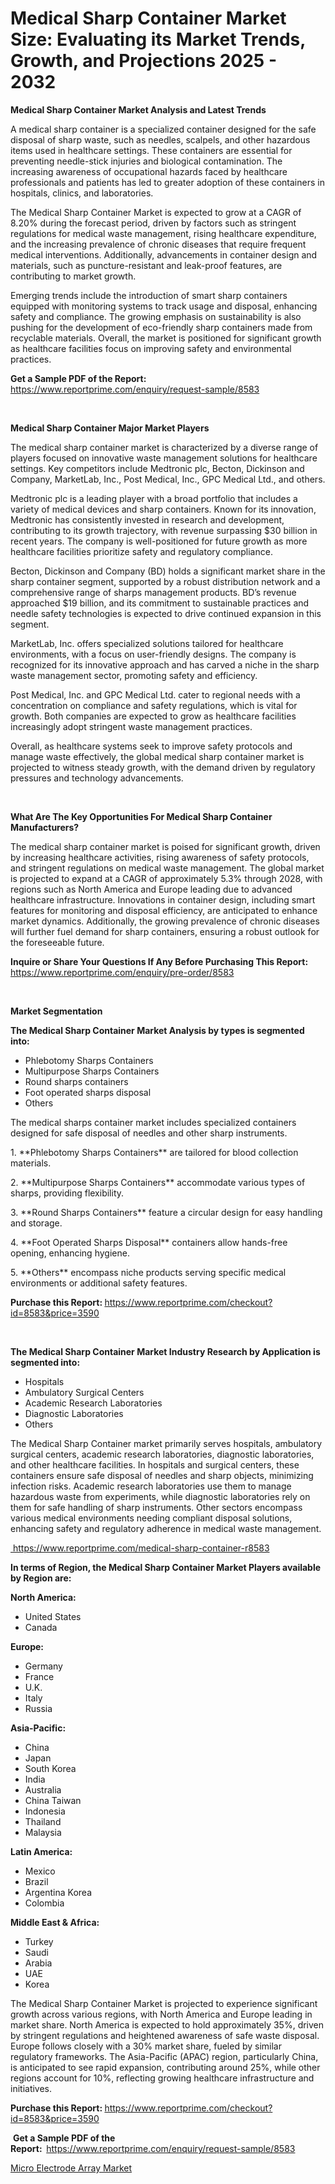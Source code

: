 <p><h1>Medical Sharp Container Market Size: Evaluating its Market Trends, Growth, and Projections 2025 - 2032</h1></p><p><strong>Medical Sharp Container Market Analysis and Latest Trends</strong></p>
<p><p>A medical sharp container is a specialized container designed for the safe disposal of sharp waste, such as needles, scalpels, and other hazardous items used in healthcare settings. These containers are essential for preventing needle-stick injuries and biological contamination. The increasing awareness of occupational hazards faced by healthcare professionals and patients has led to greater adoption of these containers in hospitals, clinics, and laboratories.</p><p>The Medical Sharp Container Market is expected to grow at a CAGR of 8.20% during the forecast period, driven by factors such as stringent regulations for medical waste management, rising healthcare expenditure, and the increasing prevalence of chronic diseases that require frequent medical interventions. Additionally, advancements in container design and materials, such as puncture-resistant and leak-proof features, are contributing to market growth.</p><p>Emerging trends include the introduction of smart sharp containers equipped with monitoring systems to track usage and disposal, enhancing safety and compliance. The growing emphasis on sustainability is also pushing for the development of eco-friendly sharp containers made from recyclable materials. Overall, the market is positioned for significant growth as healthcare facilities focus on improving safety and environmental practices.</p></p>
<p><strong>Get a Sample PDF of the Report:&nbsp;</strong> <a href="https://www.reportprime.com/enquiry/request-sample/8583?utm_campaign=3266&utm_medium=2&utm_source=Github&utm_content=ia&utm_term=20032025&utm_id=medical-sharp-container">https://www.reportprime.com/enquiry/request-sample/8583</a></p>
<p>&nbsp;</p>
<p><strong>Medical Sharp Container Major Market Players</strong></p>
<p><p>The medical sharp container market is characterized by a diverse range of players focused on innovative waste management solutions for healthcare settings. Key competitors include Medtronic plc, Becton, Dickinson and Company, MarketLab, Inc., Post Medical, Inc., GPC Medical Ltd., and others. </p><p>Medtronic plc is a leading player with a broad portfolio that includes a variety of medical devices and sharp containers. Known for its innovation, Medtronic has consistently invested in research and development, contributing to its growth trajectory, with revenue surpassing $30 billion in recent years. The company is well-positioned for future growth as more healthcare facilities prioritize safety and regulatory compliance.</p><p>Becton, Dickinson and Company (BD) holds a significant market share in the sharp container segment, supported by a robust distribution network and a comprehensive range of sharps management products. BD’s revenue approached $19 billion, and its commitment to sustainable practices and needle safety technologies is expected to drive continued expansion in this segment.</p><p>MarketLab, Inc. offers specialized solutions tailored for healthcare environments, with a focus on user-friendly designs. The company is recognized for its innovative approach and has carved a niche in the sharp waste management sector, promoting safety and efficiency.</p><p>Post Medical, Inc. and GPC Medical Ltd. cater to regional needs with a concentration on compliance and safety regulations, which is vital for growth. Both companies are expected to grow as healthcare facilities increasingly adopt stringent waste management practices.</p><p>Overall, as healthcare systems seek to improve safety protocols and manage waste effectively, the global medical sharp container market is projected to witness steady growth, with the demand driven by regulatory pressures and technology advancements.</p></p>
<p>&nbsp;</p>
<p><strong>What Are The Key Opportunities For Medical Sharp Container Manufacturers?</strong></p>
<p><p>The medical sharp container market is poised for significant growth, driven by increasing healthcare activities, rising awareness of safety protocols, and stringent regulations on medical waste management. The global market is projected to expand at a CAGR of approximately 5.3% through 2028, with regions such as North America and Europe leading due to advanced healthcare infrastructure. Innovations in container design, including smart features for monitoring and disposal efficiency, are anticipated to enhance market dynamics. Additionally, the growing prevalence of chronic diseases will further fuel demand for sharp containers, ensuring a robust outlook for the foreseeable future.</p></p>
<p><strong>Inquire or Share Your Questions If Any Before Purchasing This Report:</strong> <a href="https://www.reportprime.com/enquiry/pre-order/8583?utm_campaign=3266&utm_medium=2&utm_source=Github&utm_content=ia&utm_term=20032025&utm_id=medical-sharp-container">https://www.reportprime.com/enquiry/pre-order/8583</a></p>
<p>&nbsp;</p>
<p><strong>Market Segmentation</strong></p>
<p><strong>The Medical Sharp Container Market Analysis by types is segmented into:</strong></p>
<p><ul><li>Phlebotomy Sharps Containers</li><li>Multipurpose Sharps Containers</li><li>Round sharps containers</li><li>Foot operated sharps disposal</li><li>Others</li></ul></p>
<p><p>The medical sharps container market includes specialized containers designed for safe disposal of needles and other sharp instruments. </p><p>1. **Phlebotomy Sharps Containers** are tailored for blood collection materials.</p><p>2. **Multipurpose Sharps Containers** accommodate various types of sharps, providing flexibility.</p><p>3. **Round Sharps Containers** feature a circular design for easy handling and storage.</p><p>4. **Foot Operated Sharps Disposal** containers allow hands-free opening, enhancing hygiene.</p><p>5. **Others** encompass niche products serving specific medical environments or additional safety features.</p></p>
<p><strong>Purchase this Report:&nbsp;</strong><a href="https://www.reportprime.com/checkout?id=8583&price=3590&utm_campaign=3266&utm_medium=2&utm_source=Github&utm_content=ia&utm_term=20032025&utm_id=medical-sharp-container">https://www.reportprime.com/checkout?id=8583&price=3590</a></p>
<p>&nbsp;</p>
<p><strong>The Medical Sharp Container Market Industry Research by Application is segmented into:</strong></p>
<p><ul><li>Hospitals</li><li>Ambulatory Surgical Centers</li><li>Academic Research Laboratories</li><li>Diagnostic Laboratories</li><li>Others</li></ul></p>
<p><p>The Medical Sharp Container market primarily serves hospitals, ambulatory surgical centers, academic research laboratories, diagnostic laboratories, and other healthcare facilities. In hospitals and surgical centers, these containers ensure safe disposal of needles and sharp objects, minimizing infection risks. Academic research laboratories use them to manage hazardous waste from experiments, while diagnostic laboratories rely on them for safe handling of sharp instruments. Other sectors encompass various medical environments needing compliant disposal solutions, enhancing safety and regulatory adherence in medical waste management.</p></p>
<p><a href="https://www.reportprime.com/medical-sharp-container-r8583?utm_campaign=3266&utm_medium=2&utm_source=Github&utm_content=ia&utm_term=20032025&utm_id=medical-sharp-container">&nbsp;https://www.reportprime.com/medical-sharp-container-r8583</a></p>
<p><strong>In terms of Region, the Medical Sharp Container Market Players available by Region are:</strong></p>
<p>
    <p> <strong> North America: </strong>
        <ul>
            <li>United States</li>
            <li>Canada</li>
        </ul>
        </p> 
    <p> <strong> Europe: </strong>
        <ul>
            <li>Germany</li>
            <li>France</li>
            <li>U.K.</li>
            <li>Italy</li>
            <li>Russia</li>
        </ul>
        </p> 
    <p> <strong> Asia-Pacific: </strong>
        <ul>
            <li>China</li>
            <li>Japan</li>
            <li>South Korea</li>
            <li>India</li>
            <li>Australia</li>
            <li>China Taiwan</li>
            <li>Indonesia</li>
            <li>Thailand</li>
            <li>Malaysia</li>
        </ul>
        </p> 
    <p> <strong> Latin America: </strong>
        <ul>
            <li>Mexico</li>
            <li>Brazil</li>
            <li>Argentina Korea</li>
            <li>Colombia</li>
        </ul>
        </p> 
    <p> <strong> Middle East & Africa: </strong>
        <ul>
            <li>Turkey</li>
            <li>Saudi</li>
            <li>Arabia</li>
            <li>UAE</li>
            <li>Korea</li>
        </ul>
    </p>
    </p>
<p><p>The Medical Sharp Container Market is projected to experience significant growth across various regions, with North America and Europe leading in market share. North America is expected to hold approximately 35%, driven by stringent regulations and heightened awareness of safe waste disposal. Europe follows closely with a 30% market share, fueled by similar regulatory frameworks. The Asia-Pacific (APAC) region, particularly China, is anticipated to see rapid expansion, contributing around 25%, while other regions account for 10%, reflecting growing healthcare infrastructure and initiatives.</p></p>
<p><strong>Purchase this Report: </strong><a href="https://www.reportprime.com/checkout?id=8583&price=3590&utm_campaign=3266&utm_medium=2&utm_source=Github&utm_content=ia&utm_term=20032025&utm_id=medical-sharp-container">https://www.reportprime.com/checkout?id=8583&price=3590</a></p>
<p>&nbsp;<strong>Get a Sample PDF of the Report:&nbsp;&nbsp;</strong><a href="https://www.reportprime.com/enquiry/request-sample/8583?utm_campaign=3266&utm_medium=2&utm_source=Github&utm_content=ia&utm_term=20032025&utm_id=medical-sharp-container">https://www.reportprime.com/enquiry/request-sample/8583</a></p>
<p><strong></strong></p>
<p><p><a href="https://github.com/forttgoddym7/Market-Research-Report-List-1/blob/main/micro-electrode-array-market.md?utm_campaign=3266&utm_medium=2&utm_source=Github&utm_content=ia&utm_term=20032025&utm_id=medical-sharp-container">Micro Electrode Array Market</a></p></p>
